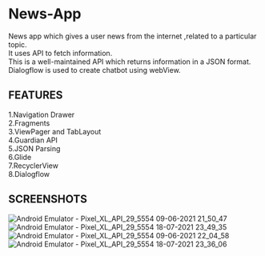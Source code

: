 # News-App

News app which gives a user news from the internet ,related to a particular topic.  
It uses API to fetch information.  
This is a well-maintained API which returns information in a JSON format.  
Dialogflow is used to create chatbot using webView.
## FEATURES 

1.Navigation Drawer  
2.Fragments  
3.ViewPager and TabLayout  
4.Guardian API  
5.JSON Parsing  
6.Glide  
7.RecyclerView  
8.Dialogflow

## SCREENSHOTS

![Android Emulator - Pixel_XL_API_29_5554 09-06-2021 21_50_47](https://user-images.githubusercontent.com/63083518/121394006-8cc15c80-c96e-11eb-9867-300b320ee36c.png)
![Android Emulator - Pixel_XL_API_29_5554 18-07-2021 23_49_35](https://user-images.githubusercontent.com/63083518/126078186-d206ea16-3b12-4fb8-8976-e1b3778632e2.png)
![Android Emulator - Pixel_XL_API_29_5554 09-06-2021 22_04_58](https://user-images.githubusercontent.com/63083518/121394435-f2ade400-c96e-11eb-8a2e-83b2c9e4f3a9.png)
![Android Emulator - Pixel_XL_API_29_5554 18-07-2021 23_36_06](https://user-images.githubusercontent.com/63083518/126077923-0d85d066-f239-437c-8985-440641881ea6.png)

